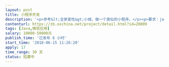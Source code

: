 ```yaml
---                
layout: post       
title: 小程序开发           
description: '<p>参考&lt;全家爱吃&gt;小城，做一个类似的小程序。</p><p>要求：java后台</p><p>工期：1个月</p>'     
contenturl: https://zb.oschina.net/project/detail.html?id=20809      
tags: [Java,微信应用]            
salary: 10000-50000元          
publish_time: '已发布 6 小时'         
start_time: '2018-06-15 11:26:20'           
apply: 17                   
time_range: 30 天              
status: 招募中                  
---                 
```

